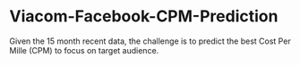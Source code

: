 # Viacom-Facebook-CPM-Prediction
Given the 15 month recent data, the challenge is to predict the best Cost Per Mille (CPM) to focus on target audience.
